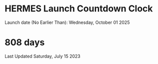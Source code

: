 # HERMES Launch Countdown Clock

Launch date (No Earlier Than): Wednesday, October 01 2025
# 808 days

Last Updated Saturday, July 15 2023
